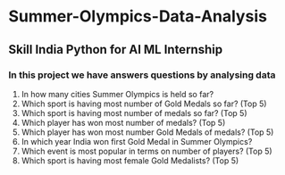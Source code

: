 # Summer-Olympics-Data-Analysis
## Skill India Python for AI ML Internship
### In this project we have answers questions by analysing data

1. In how many cities Summer Olympics is held so far?
2. Which sport is having most number of Gold Medals so far? (Top 5)
3. Which sport is having most number of medals so far? (Top 5)
4. Which player has won most number of medals? (Top 5)
5. Which player has won most number Gold Medals of medals? (Top 5)
6. In which year India won first Gold Medal in Summer Olympics?
7. Which event is most popular in terms on number of players? (Top 5) 
8. Which sport is having most female Gold Medalists? (Top 5)
